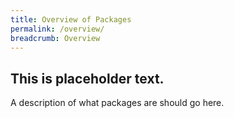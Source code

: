 ```yaml
---
title: Overview of Packages
permalink: /overview/
breadcrumb: Overview
---
```


## This is placeholder text. 
A description of what packages are should go here.
